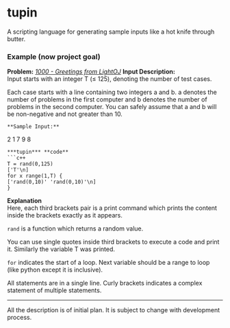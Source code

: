 # tupin
A scripting language for generating sample inputs like a hot knife through butter.       

### Example (now project goal)   
**Problem:** *[1000 - Greetings from LightOJ](http://www.lightoj.com/volume_showproblem.php?problem=1000)*
**Input Description:**     
Input starts with an integer T (≤ 125), denoting the number of test cases.

Each case starts with a line containing two integers a and b. a denotes the number of problems in the first computer and b denotes the number of problems in the second computer. You can safely assume that a and b will be non-negative and not greater than 10.
```
**Sample Input:**   
```
2
1 7
9 8
```   
***tupin*** **code**     
```c++
T = rand(0,125)
['T'\n]
for x range(1,T) {
['rand(0,10)' 'rand(0,10)'\n]
}
```
**Explanation**     
Here, each third brackets pair is a print command which prints the content inside the brackets exactly as it appears.

`rand` is a function which returns a random value.

You can use single quotes inside third brackets to execute a code and print it. Similarly the variable T was printed.

`for` indicates the start of a loop. Next variable should be a range to loop (like python except it is inclusive).

All statements are in a single line. Curly brackets indicates a complex statement of multiple statements. 

---
All the description is of initial plan. It is subject to change with development process.
